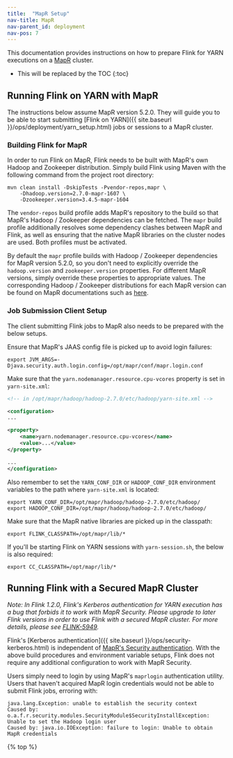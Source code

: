 ```yaml
---
title:  "MapR Setup"
nav-title: MapR
nav-parent_id: deployment
nav-pos: 7
---
```

<!--
Licensed to the Apache Software Foundation (ASF) under one
or more contributor license agreements.  See the NOTICE file
distributed with this work for additional information
regarding copyright ownership.  The ASF licenses this file
to you under the Apache License, Version 2.0 (the
"License"); you may not use this file except in compliance
with the License.  You may obtain a copy of the License at

  http://www.apache.org/licenses/LICENSE-2.0

Unless required by applicable law or agreed to in writing,
software distributed under the License is distributed on an
"AS IS" BASIS, WITHOUT WARRANTIES OR CONDITIONS OF ANY
KIND, either express or implied.  See the License for the
specific language governing permissions and limitations
under the License.
-->

This documentation provides instructions on how to prepare Flink for YARN
executions on a [MapR](https://mapr.com/) cluster.

* This will be replaced by the TOC
{:toc}

## Running Flink on YARN with MapR

The instructions below assume MapR version 5.2.0. They will guide you
to be able to start submitting [Flink on YARN]({{ site.baseurl }}/ops/deployment/yarn_setup.html)
jobs or sessions to a MapR cluster.

### Building Flink for MapR

In order to run Flink on MapR, Flink needs to be built with MapR's own
Hadoop and Zookeeper distribution. Simply build Flink using Maven with
the following command from the project root directory:

```
mvn clean install -DskipTests -Pvendor-repos,mapr \
    -Dhadoop.version=2.7.0-mapr-1607 \
    -Dzookeeper.version=3.4.5-mapr-1604
```

The `vendor-repos` build profile adds MapR's repository to the build so that
MapR's Hadoop / Zookeeper dependencies can be fetched. The `mapr` build
profile additionally resolves some dependency clashes between MapR and
Flink, as well as ensuring that the native MapR libraries on the cluster
nodes are used. Both profiles must be activated.

By default the `mapr` profile builds with Hadoop / Zookeeper dependencies
for MapR version 5.2.0, so you don't need to explicitly override
the `hadoop.version` and `zookeeper.version` properties.
For different MapR versions, simply override these properties to appropriate
values. The corresponding Hadoop / Zookeeper distributions for each MapR version
can be found on MapR documentations such as
[here](http://maprdocs.mapr.com/home/DevelopmentGuide/MavenArtifacts.html).

### Job Submission Client Setup

The client submitting Flink jobs to MapR also needs to be prepared with the below setups.

Ensure that MapR's JAAS config file is picked up to avoid login failures:

```
export JVM_ARGS=-Djava.security.auth.login.config=/opt/mapr/conf/mapr.login.conf
```

Make sure that the `yarn.nodemanager.resource.cpu-vcores` property is set in `yarn-site.xml`:

~~~xml
<!-- in /opt/mapr/hadoop/hadoop-2.7.0/etc/hadoop/yarn-site.xml -->

<configuration>
...

<property>
    <name>yarn.nodemanager.resource.cpu-vcores</name>
    <value>...</value>
</property>

...
</configuration>
~~~

Also remember to set the `YARN_CONF_DIR` or `HADOOP_CONF_DIR` environment
variables to the path where `yarn-site.xml` is located:

```
export YARN_CONF_DIR=/opt/mapr/hadoop/hadoop-2.7.0/etc/hadoop/
export HADOOP_CONF_DIR=/opt/mapr/hadoop/hadoop-2.7.0/etc/hadoop/
```

Make sure that the MapR native libraries are picked up in the classpath:

```
export FLINK_CLASSPATH=/opt/mapr/lib/*
```

If you'll be starting Flink on YARN sessions with `yarn-session.sh`, the
below is also required:

```
export CC_CLASSPATH=/opt/mapr/lib/*
```

## Running Flink with a Secured MapR Cluster

*Note: In Flink 1.2.0, Flink's Kerberos authentication for YARN execution has
a bug that forbids it to work with MapR Security. Please upgrade to later Flink
versions in order to use Flink with a secured MapR cluster. For more details,
please see [FLINK-5949](https://issues.apache.org/jira/browse/FLINK-5949).*

Flink's [Kerberos authentication]({{ site.baseurl }}/ops/security-kerberos.html) is independent of
[MapR's Security authentication](http://maprdocs.mapr.com/home/SecurityGuide/Configuring-MapR-Security.html).
With the above build procedures and environment variable setups, Flink
does not require any additional configuration to work with MapR Security.

Users simply need to login by using MapR's `maprlogin` authentication
utility. Users that haven't acquired MapR login credentials would not be
able to submit Flink jobs, erroring with:

```
java.lang.Exception: unable to establish the security context
Caused by: o.a.f.r.security.modules.SecurityModule$SecurityInstallException: Unable to set the Hadoop login user
Caused by: java.io.IOException: failure to login: Unable to obtain MapR credentials
```

{% top %}
